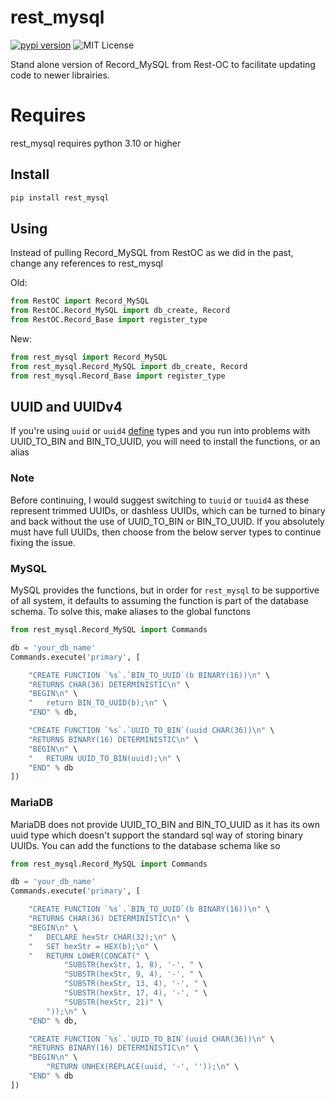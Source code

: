 # rest_mysql
[![pypi version](https://img.shields.io/pypi/v/rest_mysql.svg)](https://pypi.org/project/rest_mysql) ![MIT License](https://img.shields.io/pypi/l/rest_mysql.svg)

Stand alone version of Record_MySQL from Rest-OC to facilitate updating code to newer librairies.

# Requires
rest_mysql requires python 3.10 or higher

## Install

```bash
pip install rest_mysql
```

## Using

Instead of pulling Record_MySQL from RestOC as we did in the past, change any
references to rest_mysql

Old:
```python
from RestOC import Record_MySQL
from RestOC.Record_MySQL import db_create, Record
from RestOC.Record_Base import register_type
```

New:
```python
from rest_mysql import Record_MySQL
from rest_mysql.Record_MySQL import db_create, Record
from rest_mysql.Record_Base import register_type
```

## UUID and UUIDv4

If you're using `uuid` or `uuid4` [define](https://pypi.org/project/define-oc/)
types and you run into problems with UUID_TO_BIN and BIN_TO_UUID, you will need
to install the functions, or an alias

### Note

Before continuing, I would suggest switching to `tuuid` or `tuuid4` as these
represent trimmed UUIDs, or dashless UUIDs, which can be turned to binary and
back without the use of UUID_TO_BIN or BIN_TO_UUID. If you absolutely must have
full UUIDs, then choose from the below server types to continue fixing the
issue.

### MySQL

MySQL provides the functions, but in order for `rest_mysql` to be supportive of
all system, it defaults to assuming the function is part of the database schema.
To solve this, make aliases to the global functons

```python
from rest_mysql.Record_MySQL import Commands

db = 'your_db_name'
Commands.execute('primary', [

	"CREATE FUNCTION `%s`.`BIN_TO_UUID`(b BINARY(16))\n" \
	"RETURNS CHAR(36) DETERMINISTIC\n" \
	"BEGIN\n" \
	"	return BIN_TO_UUID(b);\n" \
	"END" % db,

	"CREATE FUNCTION `%s`.`UUID_TO_BIN`(uuid CHAR(36))\n" \
	"RETURNS BINARY(16) DETERMINISTIC\n" \
	"BEGIN\n" \
	"	RETURN UUID_TO_BIN(uuid);\n" \
	"END" % db
])
```

### MariaDB

MariaDB does not provide UUID_TO_BIN and BIN_TO_UUID as it has its own uuid type
which doesn't support the standard sql way of storing binary UUIDs. You can add
the functions to the database schema like so

```python
from rest_mysql.Record_MySQL import Commands

db = 'your_db_name'
Commands.execute('primary', [

	"CREATE FUNCTION `%s`.`BIN_TO_UUID`(b BINARY(16))\n" \
	"RETURNS CHAR(36) DETERMINISTIC\n" \
	"BEGIN\n" \
	"	DECLARE hexStr CHAR(32);\n" \
	"	SET hexStr = HEX(b);\n" \
	"	RETURN LOWER(CONCAT(" \
			"SUBSTR(hexStr, 1, 8), '-', " \
			"SUBSTR(hexStr, 9, 4), '-', " \
			"SUBSTR(hexStr, 13, 4), '-', " \
			"SUBSTR(hexStr, 17, 4), '-', " \
			"SUBSTR(hexStr, 21)" \
		"));\n" \
	"END" % db,

	"CREATE FUNCTION `%s`.`UUID_TO_BIN`(uuid CHAR(36))\n" \
	"RETURNS BINARY(16) DETERMINISTIC\n" \
	"BEGIN\n" \
		"RETURN UNHEX(REPLACE(uuid, '-', ''));\n" \
	"END" % db
])
```